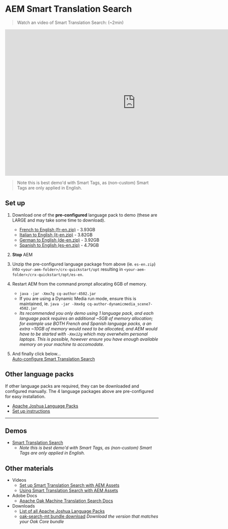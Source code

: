 # AEM Smart Translation Search

> Watch an video of Smart Translation Search: (~2min)

<iframe title="Adobe Video Publishing Cloud Player" width="854" height="480" src="   https://video.tv.adobe.com/v/21297/?quality=9&autoplay=false&hidetitle=true&marketingtech.adobe.analytics.additionalAccounts=tmdtmdaemdemoutilsprod" frameborder="0" webkitallowfullscreen 
mozallowfullscreen allowfullscreen scrolling="no"></iframe>

> Note this is best demo'd with Smart Tags, as (non-custom) Smart Tags are only applied in English.

## Set up 

1. Download one of the **pre-configured** language pack to demo (these are LARGE and may take some time to download).

    * [French to English (fr-en.zip)](https://adobe.sharepoint.com/:u:/s/aemtechnicalmarketing/EY2B-gMhQNJNhzQkdGC_480BTP5EFDzIhsWOlmoIlv83iA?e=Z5kiu8) - 3.93GB 
    * [Italian to English (it-en.zip)](https://adobe.sharepoint.com/:u:/s/aemtechnicalmarketing/EY2B-gMhQNJNhzQkdGC_480BTP5EFDzIhsWOlmoIlv83iA?e=Z5kiu8) - 3.82GB  
    * [German to English (de-en.zip)](https://adobe.sharepoint.com/:u:/s/aemtechnicalmarketing/EZZEASjVWHlEgRB1sw1f43MBhpCk3nKS7f1z0EAU2HlU_w?e=CZ65aW) - 3.92GB
    * [Spanish to English (es-en.zip)](https://adobe.sharepoint.com/:u:/s/aemtechnicalmarketing/EYgdhbrYEJVPtVnapGHKsWIBkYxuOTRNKDv9GuVfJUdDaw?e=F6GeHC) - 4.79GB 

2. **Stop** AEM
3. Unzip the pre-configured language package from above (ie. `es-en.zip`) into `<your-aem-folder>/crx-quickstart/opt` resulting in `<your-aem-folder>/crx-quickstart/opt/es-en`.
4. Restart AEM from the command prompt allocating 6GB of memory.
	* `java -jar -Xmx7g cq-author-4502.jar`
	* If you are using a Dynamic Media run mode, ensure this is maintained, ie.  `java -jar -Xmx6g cq-author-dynamicmedia_scene7-4502.jar`
	* *Its recommended you only demo using 1 language pack, and each language pack requires an additional ~5GB of memory allocation; for example use BOTH French and Spanish language packs, a an extra ~10GB of memory would need to be allocated, and AEM would have to be started with `-Xmx12g` which may overwhelm personal laptops. This is possible, however ensure you have enough available memory on your machine to accomodate.*
5. And finally click below... <br/> <a href="/apps/demo-utils/instructions/smart-translation-search.install.html" class="button">Auto-configure Smart Translation Search</a>

## Other language packs

If other language packs are required, they can be downloaded and configured manually. The 4 language packages above are pre-configured for easy installation.

* [Apache Joshua Language Packs](https://cwiki.apache.org/confluence/display/JOSHUA/Language+Packs)
* [Set up instructions](https://helpx.adobe.com/experience-manager/kt/assets/using/smart-translation-search-technical-video-setup.html)

----

## Demos

* [Smart Translation Search](https://internal.adobedemo.com/content/demo-hub/en/demos/external/aem-smart-translation-search.html)
    * *Note this is best demo'd with Smart Tags, as (non-custom) Smart Tags are only applied in English.*

## Other materials

* Videos
    * [Set up Smart Translation Search with AEM Assets](https://helpx.adobe.com/experience-manager/kt/assets/using/smart-translation-search-technical-video-setup.html)
    * [Using Smart Translation Search with AEM Assets](https://helpx.adobe.com/experience-manager/kt/assets/using/smart-translation-search-feature-video-use.html)
* Adobe Docs
    * [Apache Oak Machine Translation Search Docs](http://jackrabbit.apache.org/oak/docs/query/search-mt.html)
* Downloads
    * [List of all Apache Joshua Language Packs](https://cwiki.apache.org/confluence/display/JOSHUA/Language+Packs)
    * [oak-search-mt bundle download](https://search.maven.org/#search%7Cgav%7C1%7Cg%3A%22org.apache.jackrabbit%22%20AND%20a%3A%22oak-search-mt%22) *Download the version that matches your Oak Core bundle*
